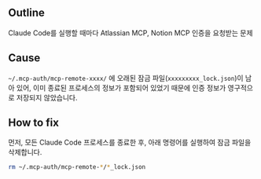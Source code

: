 ## Outline

Claude Code를 실행할 때마다 Atlassian MCP, Notion MCP 인증을 요청받는 문제

## Cause

`~/.mcp-auth/mcp-remote-xxxx/` 에 오래된 잠금 파일(`xxxxxxxxx_lock.json`)이 남아 있어, 이미 종료된 프로세스의 정보가 포함되어 있었기 때문에 인증 정보가 영구적으로 저장되지 않았습니다.

## How to fix

먼저, 모든 Claude Code 프로세스를 종료한 후, 아래 명령어를 실행하여 잠금 파일을 삭제합니다.

```bash
rm ~/.mcp-auth/mcp-remote-*/*_lock.json
```

